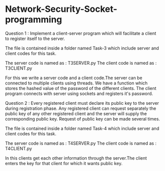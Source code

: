 # Network-Security-Socket-programming
Question 1 : Implement a client-server program which will facilitate a client to register itself to the server.

The file is contained inside a folder named Task-3 which include server and client codes for this task.

The server code is named as : T3SERVER.py
The client code is named as : T3CLIENT.py

For this we write a server code and a client code.The server can be connected to multiple clients using threads.
We have a function which stores the hashed value of the password of the different clients.
The client program connects with server using sockets and registers it's password.

Question 2 : Every registered client must declare its public key to the server during registration phase. Any registered client can request separately the public key of any other registered client and the server will supply the corresponding public key.  Request of public key can be made several times.

The file is contained inside a folder named Task-4 which include server and client codes for this task.

The server code is named as : T4SERVER.py
The client code is named as : T4CLIENT.py

In this clients get each other information through the server.The client enters the key for that client for which it wants public key.

